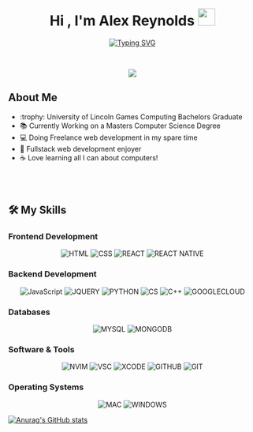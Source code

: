 <h1 align="center">Hi , I'm Alex Reynolds <img src="https://media.giphy.com/media/hvRJCLFzcasrR4ia7z/giphy.gif" width="35"></h1>
<p align="center">
  <a href="https://git.io/typing-svg"><img src="https://readme-typing-svg.demolab.com?font=Fira+Code&pause=1000&center=true&vCenter=true&random=false&width=435&lines=Alex+Reynolds;Web+Developer;Computer+Science+Masters+Student;All+Around+Nerd" alt="Typing SVG" /></a>
</p>
<br>
<p align="center"> 
  <img src="https://komarev.com/ghpvc/?username=alexreynlds"/>
</p>

<h2>About Me</h2>
<ul>
  <li>:trophy: University of Lincoln Games Computing Bachelors Graduate</li>
  <li>📚 Currently Working on a Masters Computer Science Degree</li>
  <li>💻 Doing Freelance web development in my spare time</li>
  <li>💙 Fullstack web development enjoyer</li>
  <li>☕ Love learning all I can about computers!</li>
</ul>

<br>
<br>

<h2>🛠️ My Skills</h2>
<h3>Frontend Development</h3>
<p align="center">
  <img alt="HTML" src="https://img.shields.io/badge/HTML-239120?style=for-the-badge&logo=html5&logoColor=white">
  <img alt="CSS" src="https://img.shields.io/badge/CSS-239120?&style=for-the-badge&logo=css3&logoColor=white">
  <img alt="REACT" src="https://img.shields.io/badge/React-20232A?style=for-the-badge&logo=react&logoColor=61DAFB">
  <img alt="REACT NATIVE" src="https://img.shields.io/badge/React_Native-20232A?style=for-the-badge&logo=react&logoColor=61DAFB">
</p>
<h3>Backend Development</h3>
<p align="center">
  <img alt="JavaScript" src="https://img.shields.io/badge/JavaScript-F7DF1E?style=for-the-badge&logo=javascript&logoColor=black">
  <img alt="JQUERY" src="https://img.shields.io/badge/jQuery-0769AD?style=for-the-badge&logo=jquery&logoColor=white">
  <img alt="PYTHON" src="https://img.shields.io/badge/Python-14354C?style=for-the-badge&logo=python&logoColor=white">
  <img alt="CS" src="https://img.shields.io/badge/C%23-239120?style=for-the-badge&logo=c-sharp&logoColor=white">
  <img alt="C++" src="https://img.shields.io/badge/C%2B%2B-00599C?style=for-the-badge&logo=c%2B%2B&logoColor=white">
  <img alt="GOOGLECLOUD" src="https://img.shields.io/badge/Google_Cloud-4285F4?style=for-the-badge&logo=google-cloud&logoColor=white">
</p>
<h3>Databases</h3>
<p align="center">
  <img alt="MYSQL" src="https://img.shields.io/badge/MySQL-00000F?style=for-the-badge&logo=mysql&logoColor=white">
  <img alt="MONGODB" src="https://img.shields.io/badge/MongoDB-4EA94B?style=for-the-badge&logo=mongodb&logoColor=white">
</p>
<h3>Software & Tools</h3>
<p align="center">
  <img alt="NVIM" src="https://img.shields.io/badge/NeoVim-%2357A143.svg?&style=for-the-badge&logo=neovim&logoColor=white">
  <img alt="VSC" src="https://img.shields.io/badge/Visual_Studio_Code-0078D4?style=for-the-badge&logo=visual%20studio%20code&logoColor=white">
  <img alt="XCODE" src="https://img.shields.io/badge/Xcode-007ACC?style=for-the-badge&logo=Xcode&logoColor=white">
  <img alt="GITHUB" src="https://img.shields.io/badge/GitHub-100000?style=for-the-badge&logo=github&logoColor=white">
  <img alt="GIT" src="https://img.shields.io/badge/GIT-E44C30?style=for-the-badge&logo=git&logoColor=white">
</p>
<h3>Operating Systems</h3>
<p align="center">
  <img alt="MAC" src="https://img.shields.io/badge/mac%20os-000000?style=for-the-badge&logo=apple&logoColor=white">
  <img alt="WINDOWS" src="https://img.shields.io/badge/Windows-0078D6?style=for-the-badge&logo=windows&logoColor=white">
 
</p>

 [![Anurag's GitHub stats](https://github-readme-stats.vercel.app/api?username=alexreynlds)](https://github.com/anuraghazra/github-readme-stats)

<!--
**alexreynlds/alexreynlds** is a ✨ _special_ ✨ repository because its `README.md` (this file) appears on your GitHub profile.

Here are some ideas to get you started:

- 🔭 I’m currently working on ...
- 🌱 I’m currently learning ...
- 👯 I’m looking to collaborate on ...
- 🤔 I’m looking for help with ...
- 💬 Ask me about ...
- 📫 How to reach me: ...
- 😄 Pronouns: ...
- ⚡ Fun fact: ...
-->
